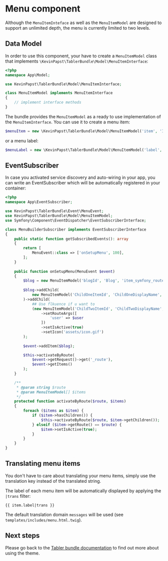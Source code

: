 # Menu component

Although the `MenuItemInteface` as well as the `MenuItemModel` are designed to support an unlimited depth, 
the menu is currently limited to two levels.

## Data Model

In order to use this component, your have to create a `MenuItemModel` class that implements `\KevinPapst\TablerBundle\Model\MenuItemInterface`:
```php
<?php
namespace App\Model;

use KevinPapst\TablerBundle\Model\MenuItemInterface;

class MenuItemModel implements MenuItemInterface
{
    // implement interface methods
}
```
The bundle provides the `MenuItemModel` as a ready to use implementation of the `MenuItemInterface`. 
You can use it to create a menu item:

```php
$menuItem = new \KevinPapst\TablerBundle\Model\MenuItemModel('item', 'Item', 'item_route_name');
```

or a menu label:
```php
$menuLabel = new \KevinPapst\TablerBundle\Model\MenuItemModel('label', 'Label', null);
```

## EventSubscriber

In case you activated service discovery and auto-wiring in your app, you can write an EventSubscriber which will 
be automatically registered in your container:

```php
<?php
namespace App\EventSubscriber;

use KevinPapst\TablerBundle\Event\MenuEvent;
use KevinPapst\TablerBundle\Model\MenuItemModel;
use Symfony\Component\EventDispatcher\EventSubscriberInterface;

class MenuBuilderSubscriber implements EventSubscriberInterface
{
    public static function getSubscribedEvents(): array
    {
        return [
            MenuEvent::class => ['onSetupMenu', 100],
        ];
    }
    
    public function onSetupMenu(MenuEvent $event)
    {
        $blog = new MenuItemModel('blogId', 'Blog', 'item_symfony_route', [], 'fas fa-tachometer-alt');
    
        $blog->addChild(
            new MenuItemModel('ChildOneItemId', 'ChildOneDisplayName', 'child_1_route', [], 'fas fa-rss-square')
        )->addChild(
            ## Use flkuence if u want to
            (new MenuItemModel('ChildTwoItemId', 'ChildTwoDisplayName', 'child_2_route'))
                ->setRouteArgs([
                    'user' => $user
                ])
                ->setIsActive(true)
                ->setIcon('assets/icon.gif')
        );
        
        $event->addItem($blog);

        $this->activateByRoute(
            $event->getRequest()->get('_route'),
            $event->getItems()
        );
    }

    /**
     * @param string $route
     * @param MenuItemModel[] $items
     */
    protected function activateByRoute($route, $items)
    {
        foreach ($items as $item) {
            if ($item->hasChildren()) {
                $this->activateByRoute($route, $item->getChildren());
            } elseif ($item->getRoute() == $route) {
                $item->setIsActive(true);
            }
        }
    }
}
```

## Translating menu items

You don't have to care about translating your menu items, simply use the translation key instead of the translated string.

The label of each menu item will be automatically displayed by applying the `|trans` filter: 
```twig
{{ item.label|trans }}
```
The default translation domain `messages` will be used (see `templates/includes/menu.html.twig`).

## Next steps

Please go back to the [Tabler bundle documentation](index.md) to find out more about using the theme.
